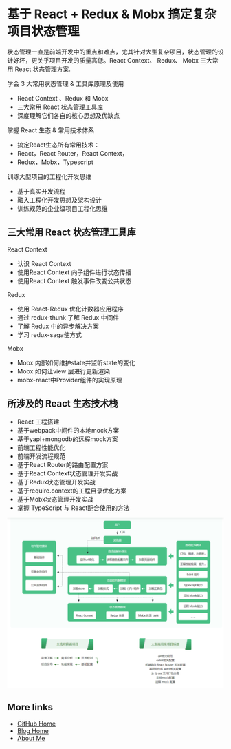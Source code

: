 # 基于 React + Redux & Mobx 搞定复杂项目状态管理

状态管理一直是前端开发中的重点和难点，尤其针对大型复杂项目，状态管理的设计好坏，更关乎项目开发的质量高低。React Context、 Redux、 Mobx 三大常用 React 状态管理方案.


学会 3 大常用状态管理 & 工具库原理及使用
- React Context 、Redux 和 Mobx
- 三大常用 React 状态管理工具库
- 深度理解它们各自的核心思想及优缺点

掌握 React 生态 & 常用技术体系
- 搞定React生态所有常用技术：
- React，React Router，React Context，
- Redux，Mobx，Typescript

训练大型项目的工程化开发思维
- 基于真实开发流程
- 融入工程化开发思想及架构设计
- 训练规范的企业级项目工程化思维

## 三大常用 React 状态管理工具库

React Context
- 认识 React Context
- 使用React Context 向子组件进行状态传播
- 使用React Context 触发事件改变公共状态

Redux
- 使用 React-Redux 优化计数器应用程序
- 通过 redux-thunk 了解 Redux 中间件
- 了解 Redux 中的异步解决方案
- 学习 redux-saga使方式

Mobx
- Mobx 内部如何维护state并监听state的变化
- Mobx 如何让view 层进行更新渲染
- mobx-react中Provider组件的实现原理

## 所涉及的 React 生态技术栈

- React 工程搭建
- 基于webpack中间件的本地mock方案
- 基于yapi+mongodb的远程mock方案
- 前端工程性能优化
- 前端开发流程规范
- 基于React Router的路由配置方案
- 基于React Context状态管理开发实战
- 基于Redux状态管理开发实战
- 基于require.context的工程目录优化方案
- 基于Mobx状态管理开发实战
- 掌握 TypeScript 与 React配合使用的方法

![](./img/000.PNG)



## More links

- [GitHub Home](https://github.com/ShenBao)
- [Blog Home](https://shenbao.github.io)
- [About Me](https://shenbao.github.io/about/)
